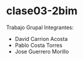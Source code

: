 # clase03-2bim

Trabajo Grupal
Integrantes:
- David Carrion Acosta
- Pablo Costa Torres
- Jose Guerrero Morillo
